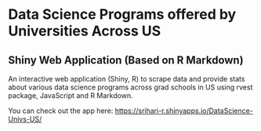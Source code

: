 # Data Science Programs offered by Universities Across US
## Shiny Web Application (Based on R Markdown)

An interactive web application (Shiny, R) to scrape data and provide stats about various data science programs across grad schools in US using rvest package, JavaScript and R Markdown. 

You can check out the app here:
https://srihari-r.shinyapps.io/DataScience-Univs-US/
